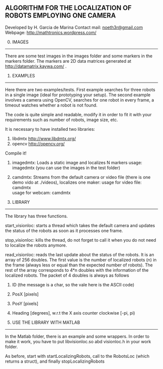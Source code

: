 ALGORITHM FOR THE LOCALIZATION OF ROBOTS EMPLOYING ONE CAMERA 
--------------------------------------------------------------

Developed by H. Garcia de Marina
Contact mail: noeth3r@gmail.com
Webpage: http://mathtronics.wordpress.com/

0. IMAGES
---------

There are some test images in the images folder and some markers 
in the markers folder. The markers are 2D data matrices generated
at http://datamatrix.kaywa.com/ .

1. EXAMPLES
-----------

Here there are two examples/tests. First example searches for three robots in a
single image (ideal for prototyping your setup). The second example involves a
camera using OpenCV, searches for one robot in every frame, a timeout watches whether a robot is not found.

The code is quite simple and readable, modify it in order to fit it with
your requirements such as number of robots, image size, etc.

It is necessary to have installed two libraries:
1. libdmtx http://www.libdmtx.org/
2. opencv  http://opencv.org/

Compile it!

1. imagedmtx: Loads a static image and localizes N markers
usage: imagedmtx <path to your image> <number of robots> (you can use the images in the test folder)

2. camdmtx: Streams from the default camera or video file (there is one demo vido at ./videos), localizes one maker:
usage for video file: camdmtx <path to your video file>  
usage for webcam: camdmtx <width> <height>


2. LIBRARY
----------

The library has three functions.

start_visionloc: starts a thread which takes the default camera and 
updates the status of the robots as soon as it processes one frame.

stop_visionloc: kills the thread, do not forget to call it when you
do not need to localize the robots anymore.

read_visionloc: reads the last update about the status of the robots. It
is an array of 256 doubles. The first value is the number of localized
robots (n) in the frame (always less or equal than the expected number of
robots). The rest of the array corresponds to 4*n doubles with the information
of the localized robots. The packet of 4 doubles is always as follows

1. ID (the message is a char, so the vale here is the ASCII code)
2. PosX [pixels]
3. PosY [pixels]
4. Heading [degrees], w.r.t the X axis counter clockwise [-pi, pi)



3. USE THE LIBRARY WITH MATLAB
------------------------------

In the Matlab folder, there is an example and some wrappers. In order to make
it work, you have to put libvisionloc.so abd visionloc.h in your work folder.

As before, start with startLocalizingRobots, call to the RobotsLoc
(which returns a struct), and finally stopLocalizingRobots
